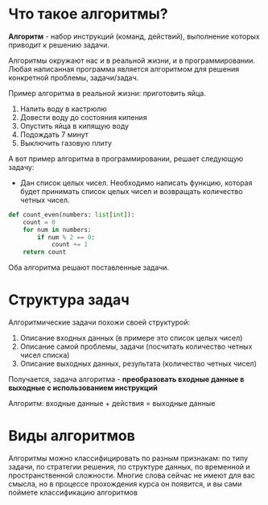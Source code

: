 # Что такое алгоритмы?
**Алгоритм** - набор инструкций (команд, действий), выполнение которых приводит к решению задачи.

Алгоритмы окружают нас и в реальной жизни, и в программировании.  Любая написанная программа является алгоритмом для решения конкретной проблемы, задачи/задач.

Пример алгоритма в реальной жизни: приготовить яйца.

1. Налить воду в кастрюлю
2. Довести воду до состояния кипения
3. Опустить яйца в кипящую воду
4. Подождать 7 минут
5. Выключить газовую плиту
   
А вот пример алгоритма в программировании, решает следующую задачу:
- Дан список целых чисел. Необходимо написать функцию, которая будет принимать список целых чисел и  возвращать количество четных чисел.
```python
def count_even(numbers: list[int]):
	count = 0
	for num in numbers:
		if num % 2 == 0:
			count += 1
	return count
```

Оба алгоритма решают поставленные задачи.

# Структура задач
Алгоритмические задачи похожи своей структурой:
1. Описание входных данных (в примере это список целых чисел)
2. Описание самой проблемы, задачи (посчитать количество четных чисел списка)
3. Описание выходных данных, результата (количество четных чисел)
   
Получается, задача алгоритма - **преобразовать входные данные в выходные с использованием инструкций**

Алгоритм: входные данные + действия = выходные данные

# Виды алгоритмов
Алгоритмы можно классифицировать по разным признакам: по типу задачи, по стратегии решения, по структуре данных, по временной и пространственной сложности.
Многие слова сейчас не имеют для вас смысла, но в процессе прохождения курса он появится, и вы сами поймете классификацию алгоритмов
